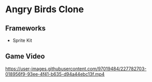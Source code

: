 # Angry Birds Clone

## Frameworks
- Sprite Kit

## Game Video
https://user-images.githubusercontent.com/97019484/227782703-018956f9-93ee-4f41-b635-d94a44ebc13f.mp4

